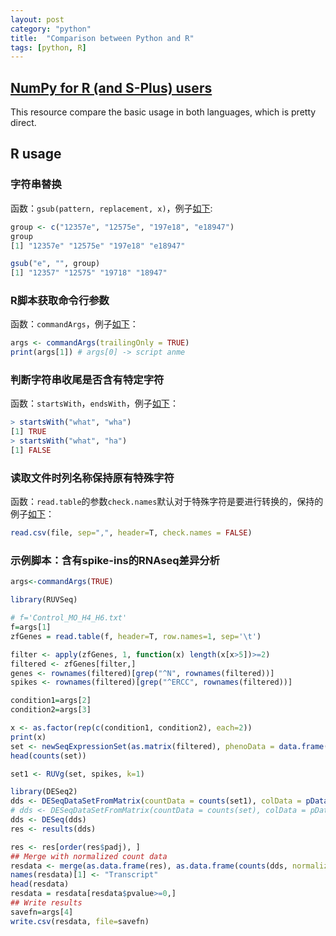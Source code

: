 ```yaml
---
layout: post
category: "python"
title:  "Comparison between Python and R"
tags: [python, R]
---
```


## [NumPy for R (and S-Plus) users](http://mathesaurus.sourceforge.net/r-numpy.html)

This resource compare the basic usage in both languages, which is pretty direct.


## R usage

### 字符串替换

函数：`gsub(pattern, replacement, x)`，例子[如下](https://stackoverflow.com/questions/11936339/replace-specific-characters-within-strings):

```R
group <- c("12357e", "12575e", "197e18", "e18947")
group
[1] "12357e" "12575e" "197e18" "e18947"

gsub("e", "", group)
[1] "12357" "12575" "19718" "18947"
```

### R脚本获取命令行参数

函数：`commandArgs`，例子[如下](https://stackoverflow.com/questions/14167178/passing-command-line-arguments-to-r-cmd-batch)：

```R
args <- commandArgs(trailingOnly = TRUE)
print(args[1]) # args[0] -> script anme
```

### 判断字符串收尾是否含有特定字符

函数：`startsWith`，`endsWith`，例子[如下](https://stackoverflow.com/questions/31467732/does-r-have-function-startswith-or-endswith-like-python)：

```R
> startsWith("what", "wha")
[1] TRUE
> startsWith("what", "ha")
[1] FALSE
```

### 读取文件时列名称保持原有特殊字符

函数：`read.table`的参数`check.names`默认对于特殊字符是要进行转换的，保持的例子[如下](https://stackoverflow.com/questions/10441437/why-am-i-getting-x-in-my-column-names-when-reading-a-data-frame)：

```R
read.csv(file, sep=",", header=T, check.names = FALSE)
```

### 示例脚本：含有spike-ins的RNAseq差异分析

```R
args<-commandArgs(TRUE)

library(RUVSeq)

# f='Control_MO_H4_H6.txt'
f=args[1]
zfGenes = read.table(f, header=T, row.names=1, sep='\t')

filter <- apply(zfGenes, 1, function(x) length(x[x>5])>=2)
filtered <- zfGenes[filter,]
genes <- rownames(filtered)[grep("^N", rownames(filtered))]
spikes <- rownames(filtered)[grep("^ERCC", rownames(filtered))]

condition1=args[2]
condition2=args[3]

x <- as.factor(rep(c(condition1, condition2), each=2))
print(x)
set <- newSeqExpressionSet(as.matrix(filtered), phenoData = data.frame(x, row.names=colnames(filtered)))
head(counts(set))

set1 <- RUVg(set, spikes, k=1)

library(DESeq2)
dds <- DESeqDataSetFromMatrix(countData = counts(set1), colData = pData(set1), design = ~ W_1 + x) # use spike-in adjust
# dds <- DESeqDataSetFromMatrix(countData = counts(set), colData = pData(set), design = ~x) # use not adjust
dds <- DESeq(dds)
res <- results(dds)

res <- res[order(res$padj), ]
## Merge with normalized count data
resdata <- merge(as.data.frame(res), as.data.frame(counts(dds, normalized=TRUE)), by="row.names", sort=FALSE)
names(resdata)[1] <- "Transcript"
head(resdata)
resdata = resdata[resdata$pvalue>=0,]
## Write results
savefn=args[4]
write.csv(resdata, file=savefn)
```
